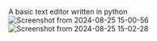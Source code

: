 A basic text editor written in python
![Screenshot from 2024-08-25 15-00-56](https://github.com/user-attachments/assets/6ba1ab2b-a86b-4b18-a72f-537925a462ae)
![Screenshot from 2024-08-25 15-02-28](https://github.com/user-attachments/assets/63a47360-8db3-4e1a-8e83-cabc3a97a996)
